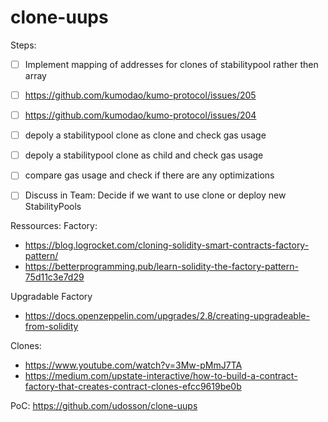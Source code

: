 # clone-uups

Steps:

- [ ] Implement mapping of addresses for clones of stabilitypool rather then array
- [ ] https://github.com/kumodao/kumo-protocol/issues/205
- [ ] https://github.com/kumodao/kumo-protocol/issues/204
- [ ] depoly a stabilitypool clone as clone and check gas usage
- [ ] depoly a stabilitypool clone as child and check gas usage
- [ ] compare gas usage and check if there are any optimizations
- [ ] Discuss in Team: Decide if we want to use clone or deploy new StabilityPools


Ressources:
Factory:
- https://blog.logrocket.com/cloning-solidity-smart-contracts-factory-pattern/
- https://betterprogramming.pub/learn-solidity-the-factory-pattern-75d11c3e7d29

Upgradable Factory
- https://docs.openzeppelin.com/upgrades/2.8/creating-upgradeable-from-solidity

Clones:
- https://www.youtube.com/watch?v=3Mw-pMmJ7TA
- https://medium.com/upstate-interactive/how-to-build-a-contract-factory-that-creates-contract-clones-efcc9619be0b

PoC: https://github.com/udosson/clone-uups
